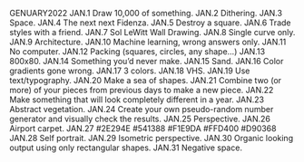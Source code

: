 GENUARY2022
JAN.1 Draw 10,000 of something.
JAN.2 Dithering.
JAN.3 Space.
JAN.4 The next next Fidenza.
JAN.5 Destroy a square.
JAN.6 Trade styles with a friend.
JAN.7 Sol LeWitt Wall Drawing.
JAN.8 Single curve only.
JAN.9 Architecture.
JAN.10 Machine learning, wrong answers only.
JAN.11 No computer.
JAN.12 Packing (squares, circles, any shape…)
JAN.13 800x80.
JAN.14 Something you’d never make.
JAN.15 Sand.
JAN.16 Color gradients gone wrong.
JAN.17 3 colors.
JAN.18 VHS.
JAN.19 Use text/typography.
JAN.20 Make a sea of shapes.
JAN.21 Combine two (or more) of your pieces from previous days to make a new piece.
JAN.22 Make something that will look completely different in a year.
JAN.23 Abstract vegetation.
JAN.24 Create your own pseudo-random number generator and visually check the results.
JAN.25 Perspective.
JAN.26 Airport carpet.
JAN.27 #2E294E #541388 #F1E9DA #FFD400 #D90368
JAN.28 Self portrait.
JAN.29 Isometric perspective.
JAN.30 Organic looking output using only rectangular shapes.
JAN.31 Negative space.
